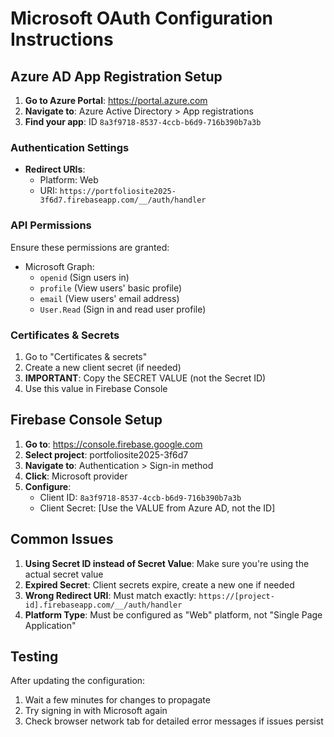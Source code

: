 # Microsoft OAuth Configuration Instructions

## Azure AD App Registration Setup

1. **Go to Azure Portal**: https://portal.azure.com
2. **Navigate to**: Azure Active Directory > App registrations
3. **Find your app**: ID `8a3f9718-8537-4ccb-b6d9-716b390b7a3b`

### Authentication Settings
- **Redirect URIs**: 
  - Platform: Web
  - URI: `https://portfoliosite2025-3f6d7.firebaseapp.com/__/auth/handler`

### API Permissions
Ensure these permissions are granted:
- Microsoft Graph:
  - `openid` (Sign users in)
  - `profile` (View users' basic profile)
  - `email` (View users' email address)
  - `User.Read` (Sign in and read user profile)

### Certificates & Secrets
1. Go to "Certificates & secrets"
2. Create a new client secret (if needed)
3. **IMPORTANT**: Copy the SECRET VALUE (not the Secret ID)
4. Use this value in Firebase Console

## Firebase Console Setup

1. **Go to**: https://console.firebase.google.com
2. **Select project**: portfoliosite2025-3f6d7
3. **Navigate to**: Authentication > Sign-in method
4. **Click**: Microsoft provider
5. **Configure**:
   - Client ID: `8a3f9718-8537-4ccb-b6d9-716b390b7a3b`
   - Client Secret: [Use the VALUE from Azure AD, not the ID]

## Common Issues

1. **Using Secret ID instead of Secret Value**: Make sure you're using the actual secret value
2. **Expired Secret**: Client secrets expire, create a new one if needed
3. **Wrong Redirect URI**: Must match exactly: `https://[project-id].firebaseapp.com/__/auth/handler`
4. **Platform Type**: Must be configured as "Web" platform, not "Single Page Application"

## Testing

After updating the configuration:
1. Wait a few minutes for changes to propagate
2. Try signing in with Microsoft again
3. Check browser network tab for detailed error messages if issues persist
